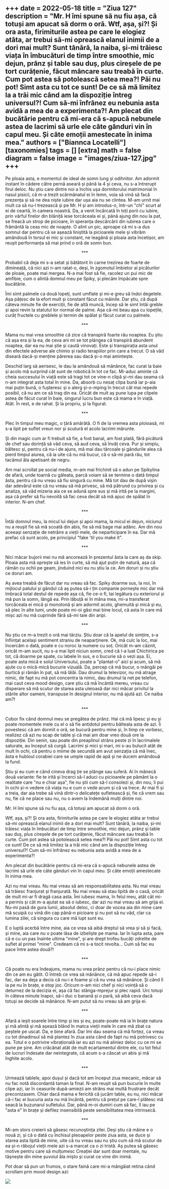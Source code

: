 
+++
date = 2022-05-18
title = "Ziua 127"
description = "Mr. H îmi spune să nu fiu așa, că totuși am apucat să dorm o oră. Wtf, așa, și?! Și ora asta, firimiturile astea pe care le elogiez atâta, ar trebui să-mi oprească elanul inimii de a dori mai mult? Sunt tânără, la naiba, și-mi trăiesc viața în îmbucături de timp între smoothie, mic dejun, prânz și table sau duș, plus cireșele de pe tort curățenie, făcut mâncare sau treabă în curte. Cum pot astea să potolească setea mea?! Păi nu pot! Simt asta cu tot ce sunt! De ce să mă limitez la a trăi mic când am la dispoziție întreg universul?! Cum să-mi înfrânez eu nebunia asta avidă a mea de a experimenta?! Am plecat din bucătărie pentru că mi-era că s-apucă nebunele astea de lacrimi să urle ele câte gânduri vin în capul meu. Și câte emoții amestecate în inima mea."
authors = ["Biannca Locatelli"]
[taxonomies]
tags = []
[extra]
math = false
diagram = false
image = "images/ziua-127.jpg"
+++
---

Pe ploaia asta, e momentul de ideal de somn lung și odihnitor. Am adormit instant în cădere către pernă aseară și până la 4 și ceva, nu s-a întrerupt firul deloc. Nu știu care dintre noi a închis ușa dormitorului matrimonial în nasul pisicii, că m-a trezit scărmănatul ei în lemn, voia să vină să facă prezența și să ne dea niște iubire dar ușa aia nu se clintea. M-am urnit mai mult ca să nu-l trezească și pe Mr. H și am introdus-o, într-un "chi" scurt al ei de ceartă, în camera noastră. Da, a venit încărcată în toți porii cu iubire, prin vârful firelor din blăniță iese torcăceala ei și, până ajung din nou la pat, se freacă un strop de picioare, în speranța descărcării din iubirea care o frământă la ceas mic de noapte. O alint un pic, aproape că mi s-a dus somnul dar pentru că se așează liniștită la picioarele mele și vibrăm amândouă în torsul ei mic și constant, ne leagănă și ploaia asta încetișor, am reușit performanța să mai prind o oră de somn bun.

<p style="text-align: center;">***</p>

Probabil că deja mi s-a setat și bătătorit în carne trezirea de foarte de dimineață, că nici azi n-am ratat-o, deși, în zgomotul îmbietor al picăturilor de ploaie, poate mai mergea. N-a mai fost să fie, racolez un pui mic de amfibie, cum o alintă domnul meu pe Spiky, și plecăm împăcate spre bucătărie.

Îmi simt palmele ca două lopeți, sunt umflate și mi-e greu să îndoi degetele. Așa pățesc de la efort mult și constant făcut cu mâinile. Dar știu, că după câteva minute fie de exerciții, fie de altă muncă, încep să le simt întâi greble și apoi revin la statutul lor normal de palme. Așa că-mi beau apa cu lopețile, curăț fructele cu greblele și termin de spălat și făcut curat cu palmele.

<p style="text-align: center;">***</p>

Mama nu mai vrea smoothie că zice că transpiră foarte rău noaptea. Eu știu că așa era și la ea, de ceva ani mi se tot plângea că transpiră abundent noaptea, dar ea nu mai știe și caută vinovați. Este și transpirația asta unul din efectele adverse ale chimio și radio terapiilor prin care a trecut. O să văd diseară dacă-și menține părerea sau dacă și-o mai amintește.

Deschid larg să aerisesc, le dau la amândouă să mănânce, fac curat la baie și acolo mă surprind cât sunt de robotică în tot ce fac. Mi-aduc aminte că cheia succesului în viață este să tragi tot ce vine-n clipă și-mi dau seama că n-am integrat asta total în mine. Da, absorb cu nesaț clipa bună iar p-aia mai puțin bună, o fușteresc și o alerg și-o-mping în trecut cât mai repede posibil, că nu am ce să trag din ea. Oricât de mult aș pune lupa pe clipele astea de făcut curat în baie, singurul lucru bun este că mama e în viață. Atât. În rest, e de rahat. Și la propriu, și la figurat.

<p style="text-align: center;">***</p>

Plec în timpul meu magic, o țâră amărâtă. O fi de la vremea asta ploioasă, mi s-a lipit pe suflet vreun nor și scutură el acolo lacrimi mărunte.

Și din magic cum ar fi trebuit să fie, a fost banal, am fost plată, fără picătură de chef sau dorință să văd ceva, să aud ceva, să învăț ceva. Pur și simplu, băltesc și, pentru că nu-i de ajuns, mă mai dau târcoale și gândurile alea că pierd timpul aiurea, că ia uite că nu mă bucur, că o să-mi pară rău, tot tacâmul ăla apetisant de negru.

Am mai scrollat pe social media, m-am mai frichinit să o adun pe Spikylina de afară, unde toarnă cu găleata, parcă voiam să se termine o dată timpul ăsta, pentru că nu vreau să fiu singură cu mine. Mă tot dau de după vișin dar adevărul este că nu vreau să mă privesc, să mă pătrund cu privirea și cu analiza, să văd mizeria aia ce se adună spre sus și mă irită pe la margini, așa că prefer să fiu nevoită să fac ceva decât să mă apuc de spălat în interior. N-am chef.

<p style="text-align: center;">***</p>

Întâi domnul meu, la micul lui dejun și apoi mama, la micul ei dejun, niciunul nu a reușit fie să mă scoată din abis, fie să mă bage mai adânc. Am din nou aceeași senzație de netrăire a vieții mele, de neparticipare în ea. Dar mă prefac că sunt acolo, pe principiul "fake 'til you make it".

<p style="text-align: center;">***</p>

Nici măcar bujorii mei nu mă ancorează în prezentul ăsta la care aș da skip. Ploaia asta mă oprește să ies în curte, să mă ajut puțin de natură, așa că rămân cu ochii pe geam, jinduind nici eu nu știu la ce. Am doruri și nu știu ce doruri am.

Aș avea treabă de făcut dar nu vreau să fac. Spiky doarme sus, la noi, în mijlocul patului și gândul că aș putea să-i țin companie pornește mic dar mă îmbracă total destul de repede așa că, fie ce-o fi, tai legătura cu exteriorul și mă pun la somn, lângă ea. Prin lăbuță ei în mâna mea, mi-a transferat torcăceala ei mică și monotonă și am adormit acolo, ghemuită și mică și eu, să plec în alte lumi, unde poate mi-oi găsi mai bine locul, că asta în care mă mișc azi nu mă cuprinde fără să-mi taie din aripi.

<p style="text-align: center;">***</p>

Nu știu ce m-a trezit o oră mai târziu. Știu doar că la apelul de simțire, s-a înființat același sentiment straniu de neaparținere. Ok, mă culc la loc, mai încercăm o dată, poate e cu noroc la numere cu soț. Oricât m-am căznit, oricât m-am sucit, nu s-a mai lipit niciun somn, cred că l-a luat Chichirica pe tot, că doarme pe spate, cu labele în sus, e o bucurie să o vezi așa. Ei, poate asta mică e solul Universului, poate a "plantat-o" aici și acum, să mă ajute cu o mică-mică bucurie vizuală. Da, percep că mă bucur, o mângâi pe burtică și rămân în pat, să mă lălăi. Dau drumul la televizor, nu mă atrage nimic, de fapt nu mă pot concentra la nimic, dau drumul la net pe telefon, mai caut ceva mood design, care știu că mă încântă mereu, vreau cu disperare să mă scutur de starea asta uleioasă dar nici măcar privitul la stările altor oameni, transpuse în designul interior, nu mă ajută azi. Ce naiba am?!

<p style="text-align: center;">***</p>

Cobor fix când domnul meu se pregătea de prânz. Hai că mă lipesc și eu și poate momentele mele cu el o să fie antidotul pentru bălteala asta de azi. Îi povestesc că am dormit o oră, se bucură pentru mine și, în timp ce vorbesc, realizez că azi nu scap de table și că mai am doar vreo două ore la dispoziție. Din senin, sau poate din preaplinul strâns peste zi în lacrimalele saturate, au început să curgă. Lacrimi și mici și mari, mi s-au bulucit atât de mult în ochi, că pentru o miime de secundă am avut senzația că mă înec, ăsta e hubloul corabiei care se umple rapid de apă și ne ducem amândouă la fund.

Știu și eu cum e când cineva drag ție se plânge sau suferă. Ai în mânecă două variante: fie te irită și încerci să-l aduci cu picioarele pe pământ la o realitate care "nu e chiar așa", fie nu știi cum să-l consolezi și, din nou, îi pui în ochi și-n vedere că viața nu e cum o vede acum și că va trece. Ar mai fi și a treia, dar aia trebe să vină dintr-o delicatețe sufletească și, fie că vrem sau nu, fie că ne place sau nu, nu o avem la îndemână mulți dintre noi.

Mr. H îmi spune să nu fiu așa, că totuși am apucat să dorm o oră.

Wtf, așa, și?! Și ora asta, firimiturile astea pe care le elogiez atâta ar trebui să-mi oprească elanul inimii de a dori mai mult? Sunt tânără, la naiba, și-mi trăiesc viața în îmbucături de timp între smoothie, mic dejun, prânz și table sau duș, plus cireșele de pe tort curățenie, făcut mâncare sau treabă în curte. Cum pot astea să potolească setea mea?! Păi nu pot! Simt asta cu tot ce sunt! De ce să mă limitez la a trăi mic când am la dispoziție întreg universul?! Cum să-mi înfrânez eu nebunia asta avidă a mea de a experimenta?!

Am plecat din bucătărie pentru că mi-era că s-apucă nebunele astea de lacrimi să urle ele câte gânduri vin în capul meu. Și câte emoții amestecate în inima mea.

Azi nu mai vreau. Nu mai vreau să am responsabilitatea asta. Nu mai vreau să trăiesc franjurat și franjurată. Nu mai vreau să stau lipită de o casă, oricât de mult mi-ar fi dragă casa asta. Îmi iubesc mama, în felul meu, atât cât mi-a permis și cât m-a ajutat ea să o iubesc, dar azi nu mai vreau să am grija ei. Nu-mi pasă de gura lumii, absolut deloc, ci doar de vocea aia din mine care mă scuipă cu vină din cap până-n picioare și nu pot să nu văd, clar ca lumina zilei, că singura cu care mă lupt sunt eu.

E o luptă acerbă între mine, aia ce vrea să aibă dreptul să vrea și să și facă, și mine, aia care nu o poate lăsa de izbeliște pe mama. Iar în lupta asta, pare că e cu un pas înainte ultima "mine", și are drept trofeu bucăți zdrelite de suflet al primei "mine". Credeam că mi s-a tocit revolta… Cum să fac eu pace între astea două?!

<p style="text-align: center;">***</p>

Că poate nu era îndeajuns, mama nu vrea prânz pentru că nu-i place nimic din ce am eu gătit. O întreb ce vrea să mănânce, că mă apuc repede să-i fac, dar ea deja a decis că nu-i e foame și că nu vrea să mănânce. Și când îl ia pe nu în brațe, e stop joc. Oricum n-am nici chef și nici voință să o deturnez de la decizia ei, așa că fac stânga-mprejur și plec rapid. Urc totuși în câteva minute înapoi, să-i duc o banană și o pară, să aibă ceva dacă totuși se decide să mănânce. N-am putut să nu vreau să am grija ei.

<p style="text-align: center;">***</p>

Afară a ieșit soarele între timp și ies și eu, poate-poate mă ia în brațe natura și mă alintă și mă așează blând în matca vieții mele în care mă zbat ca peștele pe uscat. Da, e bine afară. Dar îmi dau seama că mă forțez, ca vreau cu tot dinadinsul să mă plantez în ziua asta când de fapt nu mă potrivesc cu ea. Totul e o potrivire vibrațională iar eu azi nu mă aliniez deloc cu ce mi se pune pe șine. Am crăcănat atât de mult ecartamentul dintre ele, cu tot felul de lucruri îndesate dar neintegrate, că acum s-a căscat un abis și mă înghite acolo.

<p style="text-align: center;">***</p>

Urmează tablele, apoi dușul și dacă tot am început ziua mecanic, măcar să nu fac notă discordantă taman la final. N-am reușit să pun bucurie în multe clipe azi, iar în ceasurile după-amiezii am strâns mai multă frustrare decât preconizasem. Chiar dacă mama e fericită că jucăm table, eu nu, nici măcar că-i fac ei bucuria asta nu mă încântă, pentru că prețul pe care-l plătesc mă seacă la buzunarul sufletului. Dar, până m-oi dumiri cum să fac, îl iau pe "asta e" în brațe și defilez insensibilă peste sensibilitatea mea intrinsecă.

<p style="text-align: center;">***</p>

Mi-am stors creierii să găsesc recunoștința zilei. Deși știu că mâine e o nouă zi, și că o dată cu închisul pleoapelor peste ziua asta, se duce și starea asta lipită de mine, uite că nu vreau sau nu știu cum să mă scutur de ea și-n răbojul vieții mele azi s-a marcat ca o zi tristă. Aș putea să găsesc motive pentru care să mulțumesc Creației dar sunt doar mentale, nu tâșnește din mine șuvoiul ăla mișto și curat ce vine din inimă.

Pot doar să pun un frumos, o stare faină care mi-a mângâiat retina când scrollam prin mood design azi:

<div class="flex justify-center">
  <img src="images/mood.jpeg" />
</div>
